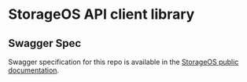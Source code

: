 # StorageOS API client library

## Swagger Spec
Swagger specification for this repo is available in the [StorageOS public documentation](https://docs.storageos.com/docs/reference/api/).

